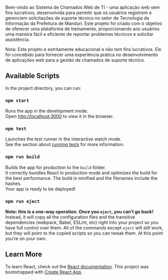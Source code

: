 Bem-vindo ao Sistema de Chamados Web de TI - uma aplicação web sem fins lucrativos, desenvolvida para permitir que os usuários registrem e gerenciem solicitações de suporte técnico no setor de Tecnologia da Informação da Prefeitura de Manduri. Este projeto foi criado com o objetivo de oferecer uma plataforma de treinamento, proporcionando aos usuários uma maneira fácil e eficiente de reportar problemas técnicos e solicitar assistência.

Nota:
Este projeto é estritamente educacional e não tem fins lucrativos. Ele foi concebido para fornecer uma experiência prática no desenvolvimento de aplicações web para a gestão de chamados de suporte técnico.

## Available Scripts
In the project directory, you can run:

### `npm start`

Runs the app in the development mode.<br />
Open [http://localhost:3000](http://localhost:3000) to view it in the browser.

### `npm test`

Launches the test runner in the interactive watch mode.<br />
See the section about [running tests](https://facebook.github.io/create-react-app/docs/running-tests) for more information.

### `npm run build`

Builds the app for production to the `build` folder.<br />
It correctly bundles React in production mode and optimizes the build for the best performance.
The build is minified and the filenames include the hashes.<br />
Your app is ready to be deployed!

### `npm run eject`
**Note: this is a one-way operation. Once you `eject`, you can’t go back!**
Instead, it will copy all the configuration files and the transitive dependencies (webpack, Babel, ESLint, etc) right into your project so you have full control over them. All of the commands except `eject` will still work, but they will point to the copied scripts so you can tweak them. At this point you’re on your own.

## Learn More
To learn React, check out the [React documentation](https://reactjs.org/).
This project was bootstrapped with [Create React App](https://github.com/facebook/create-react-app).

